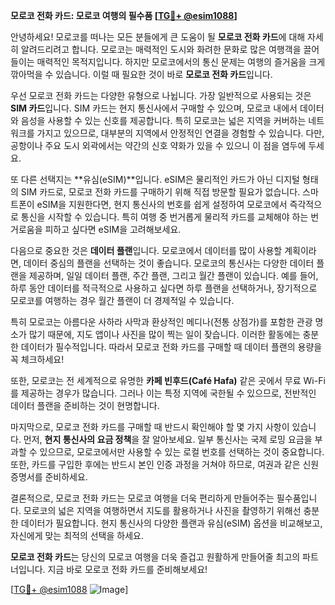 **모로코 전화 카드: 모로코 여행의 필수품 [[TG💪+ @esim1088](https://t.me/s/esim1088)]**

안녕하세요! 모로코를 떠나는 모든 분들에게 큰 도움이 될 **모로코 전화 카드**에 대해 자세히 알려드리려고 합니다. 모로코는 매력적인 도시와 화려한 문화로 많은 여행객을 끌어들이는 매력적인 목적지입니다. 하지만 모로코에서의 통신 문제는 여행의 즐거움을 크게 깎아먹을 수 있습니다. 이럴 때 필요한 것이 바로 **모로코 전화 카드**입니다.

우선 모로코 전화 카드는 다양한 유형으로 나뉩니다. 가장 일반적으로 사용되는 것은 **SIM 카드**입니다. SIM 카드는 현지 통신사에서 구매할 수 있으며, 모로코 내에서 데이터와 음성을 사용할 수 있는 신호를 제공합니다. 특히 모로코는 넓은 지역을 커버하는 네트워크를 가지고 있으므로, 대부분의 지역에서 안정적인 연결을 경험할 수 있습니다. 다만, 공항이나 주요 도시 외곽에서는 약간의 신호 약화가 있을 수 있으니 이 점을 염두에 두세요.

또 다른 선택지는 **유심(eSIM)**입니다. eSIM은 물리적인 카드가 아닌 디지털 형태의 SIM 카드로, 모로코 전화 카드를 구매하기 위해 직접 방문할 필요가 없습니다. 스마트폰이 eSIM을 지원한다면, 현지 통신사의 번호를 쉽게 설정하여 모로코에서 즉각적으로 통신을 시작할 수 있습니다. 특히 여행 중 번거롭게 물리적 카드를 교체해야 하는 번거로움을 피하고 싶다면 eSIM을 고려해보세요.

다음으로 중요한 것은 **데이터 플랜**입니다. 모로코에서 데이터를 많이 사용할 계획이라면, 데이터 중심의 플랜을 선택하는 것이 좋습니다. 모로코의 통신사는 다양한 데이터 플랜을 제공하며, 일일 데이터 플랜, 주간 플랜, 그리고 월간 플랜이 있습니다. 예를 들어, 하루 동안 데이터를 적극적으로 사용하고 싶다면 하루 플랜을 선택하거나, 장기적으로 모로코를 여행하는 경우 월간 플랜이 더 경제적일 수 있습니다.

특히 모로코는 아름다운 사하라 사막과 환상적인 메디나(전통 상점가)를 포함한 관광 명소가 많기 때문에, 지도 앱이나 사진을 많이 찍는 일이 잦습니다. 이러한 활동에는 충분한 데이터가 필수적입니다. 따라서 모로코 전화 카드를 구매할 때 데이터 플랜의 용량을 꼭 체크하세요!

또한, 모로코는 전 세계적으로 유명한 **카페 빈후드(Café Hafa)** 같은 곳에서 무료 Wi-Fi를 제공하는 경우가 많습니다. 그러나 이는 특정 지역에 국한될 수 있으므로, 전반적인 데이터 플랜을 준비하는 것이 현명합니다.

마지막으로, 모로코 전화 카드를 구매할 때 반드시 확인해야 할 몇 가지 사항이 있습니다. 먼저, **현지 통신사의 요금 정책**을 잘 알아보세요. 일부 통신사는 국제 로밍 요금을 부과할 수 있으므로, 모로코에서만 사용할 수 있는 로컬 번호를 선택하는 것이 중요합니다. 또한, 카드를 구입한 후에는 반드시 본인 인증 과정을 거쳐야 하므로, 여권과 같은 신원 증명서를 준비하세요.

결론적으로, 모로코 전화 카드는 모로코 여행을 더욱 편리하게 만들어주는 필수품입니다. 모로코의 넓은 지역을 여행하면서 지도를 활용하거나 사진을 촬영하기 위해선 충분한 데이터가 필요합니다. 현지 통신사의 다양한 플랜과 유심(eSIM) 옵션을 비교해보고, 자신에게 맞는 최적의 선택을 하세요.

**모로코 전화 카드**는 당신의 모로코 여행을 더욱 즐겁고 원활하게 만들어줄 최고의 파트너입니다. 지금 바로 모로코 전화 카드를 준비해보세요! 

[[TG💪+ @esim1088](https://t.me/s/esim1088) ![Image](https://i.postimg.cc/Y0z9fWf4/image.png)]